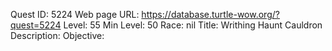 Quest ID: 5224
Web page URL: https://database.turtle-wow.org/?quest=5224
Level: 55
Min Level: 50
Race: nil
Title: Writhing Haunt Cauldron
Description: 
Objective: 
